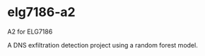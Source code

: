 elg7186-a2
==============================

A2 for ELG7186

A DNS exfiltration detection project using a random forest model.